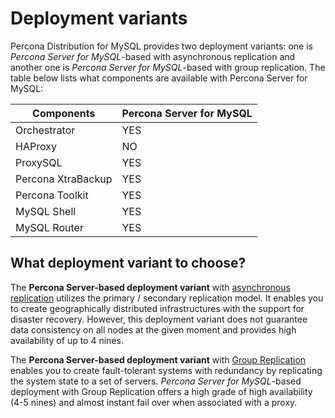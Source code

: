# Deployment variants

Percona Distribution for MySQL provides two deployment variants: one is *Percona Server for MySQL*-based with asynchronous replication and another one is *Percona Server for MySQL*-based with group replication. The table below lists what components are available with Percona Server for MySQL:

| Components   | Percona Server for MySQL   |
| ------------ | ---------------------------|
| Orchestrator | YES                        |
| HAProxy      | NO                         |
| ProxySQL     | YES                        |
| Percona XtraBackup | YES                  |
| Percona Toolkit      | YES                |
| MySQL Shell  | YES                        |
| MySQL Router | YES                        |

## What deployment variant to choose?

The **Percona Server-based deployment variant** with [asynchronous replication](https://dev.mysql.com/doc/refman/8.1/en/replication.html) utilizes the primary / secondary replication model. It enables you to create geographically distributed infrastructures with the support for disaster recovery. However, this deployment variant does not guarantee data consistency on all nodes at the given moment and provides high availability  of up to 4 nines.

The **Percona Server-based deployment variant** with [Group Replication](https://dev.mysql.com/doc/refman/8.1/en/group-replication.html) enables you to create fault-tolerant systems with redundancy by replicating the system state to a set of servers. *Percona Server for MySQL*-based deployment with Group Replication  offers a high grade of high availability (4-5 nines) and almost instant fail over when associated with a proxy.

